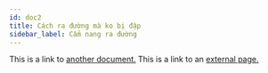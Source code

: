 ```yaml
---
id: doc2
title: Cách ra đường mà ko bị đập
sidebar_label: Cẩm nang ra đường
---
```


This is a link to [another document.](doc3.md) This is a link to an [external page.](http://www.example.com/)
